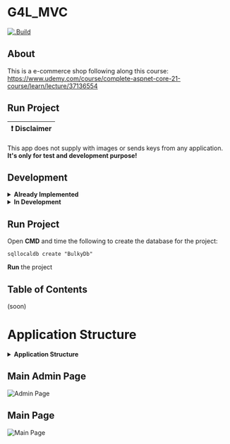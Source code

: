 # **G4L_MVC**

[![.Build](https://github.com/LuisBadal0/G4L_MVC/actions/workflows/buildTest.yml/badge.svg?branch=main)](https://github.com/LuisBadal0/G4L_MVC/actions/workflows/buildTest.yml)

## About
This is a e-commerce shop following along this course: https://www.udemy.com/course/complete-aspnet-core-21-course/learn/lecture/37136554

## Run Project

<p align="center">
  
  | :exclamation:  Disclaimer   |
  |-----------------------------------------|
  This app does not supply with images or sends keys from any application. **It's only for test and development purpose!** 
  
</p>

## Development

<details>

**<summary>Already Implemented</summary>**


Project Creation ![100%](https://progress-bar.dev/100)

Crud Operations ![100%](https://progress-bar.dev/100)

Razor Project ![100%](https://progress-bar.dev/100)

N-Tier architecture ![100%](https://progress-bar.dev/100)

Repository Pattern ![100%](https://progress-bar.dev/100)

Product CRUD ![100%](https://progress-bar.dev/100)

Home and Details Page ![100%](https://progress-bar.dev/100)

Identity in .NET Core ![100%](https://progress-bar.dev/100)



**ROADMAP 2024**

Company CRUD ![100%](https://progress-bar.dev/100)

Shopping Cart ![100%](https://progress-bar.dev/100)

Order Confirmation ![100%](https://progress-bar.dev/100)

Order Management ![100%](https://progress-bar.dev/100)

Advanced Concepts ![100%](https://progress-bar.dev/100)

Deployment & email ![100%](https://progress-bar.dev/100)

User Management ![100%](https://progress-bar.dev/100)

Multiple Product Image ![100%](https://progress-bar.dev/100)

</details>

<details>
  
**<summary>In Development</summary>**


  
</details>

## Run Project

Open **CMD** and time the following to create the database for the project:
```
sqllocaldb create "BulkyDb"
```
**Run** the project

## Table of Contents
(soon)
<!--- [Media](#media)
- [Features](#features)
- [Prerequisites](#prerequisites)
- [Building](#building)
- [Contributions](#contributions)
- [Contributing](#contributing)
- [License](#license)
- [Future of the project](#future)
--->

# **Application Structure**
<details>

**<summary>Application Structure</summary>**
  
## DataAccess
![DataAccess](https://i.imgur.com/O0jEB9L.png)
## Models

![Models](https://i.imgur.com/VmB5Euy.png)

## Area/View/Controller
![Area_View_Controller](https://i.imgur.com/GkH9mVP.png)

## Utils
![Utils](https://i.imgur.com/mgZjJdg.png)

</details>

## Main Admin Page

![Admin Page](https://i.imgur.com/JbymktD.png)

## Main Page
![Main Page](https://i.imgur.com/qRFDX77.png)




